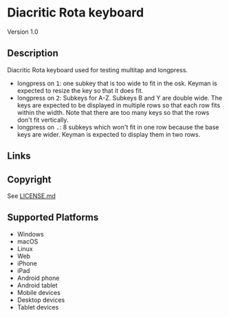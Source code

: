 Diacritic Rota keyboard
==============

Version 1.0

Description
-----------

Diacritic Rota keyboard used for testing multitap and longpress.

- longpress on <kbd>1</kbd>: one subkey that is too wide to fit in the
  osk. Keyman is expected to resize the key so that it does fit.
- longpress on <kbd>2</kbd>: Subkeys for A-Z. Subkeys B and Y are
  double wide. The keys are expected to be displayed in multiple rows
  so that each row fits within the width. Note that there are too many
  keys so that the rows don't fit vertically.
- longpress on <kbd>.</kbd>: 8 subkeys which won't fit in one row
  because the base keys are wider. Keyman is expected to display them
  in two rows.

Links
-----

Copyright
---------
See [LICENSE.md](LICENSE.md)

Supported Platforms
-------------------
 * Windows
 * macOS
 * Linux
 * Web
 * iPhone
 * iPad
 * Android phone
 * Android tablet
 * Mobile devices
 * Desktop devices
 * Tablet devices

